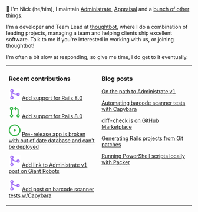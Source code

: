 👋 I'm Nick (he/him), I maintain [Administrate][1], [Appraisal][2] and a [bunch
of other things][3].

I'm a developer and Team Lead at [thoughtbot][4], where I do a combination of
leading projects, managing a team and helping clients ship excellent software.
Talk to me if you're interested in working with us, or joining thoughtbot!

I'm often a bit slow at responding, so give me time, I do get to it eventually.

<table><tr><td valign="top" width="50%">

### Recent contributions

<!-- contributions starts -->
![](icons/pull_request_merged.svg) [Add support for Rails 8.0](https://github.com/thoughtbot/administrate/pull/2705)

![](icons/pull_request_open.svg) [Add support for Rails 8.0](https://github.com/thoughtbot/suspenders/pull/1239)

![](icons/issue_open.svg) [Pre-release app is broken with out of date database and can't be deployed](https://github.com/thoughtbot/administrate/issues/2715)

![](icons/pull_request_merged.svg) [Add link to Administrate v1 post on Giant Robots](https://github.com/nickcharlton/site/pull/123)

![](icons/pull_request_merged.svg) [Add post on barcode scanner tests w/Capybara](https://github.com/nickcharlton/site/pull/125)

<!-- contributions ends -->
</td><td valign="top" width="50%">

### Blog posts

<!-- blog starts -->
[On the path to Administrate v1](https://nickcharlton.net/posts/path-to-administate-v1.html)

[Automating barcode scanner tests with Capybara](https://nickcharlton.net/posts/automating-barcode-scanner-tests-with-capybara.html)

[diff-check is on GitHub Marketplace](https://nickcharlton.net/posts/diff-check-is-on-github-marketplace.html)

[Generating Rails projects from Git patches](https://nickcharlton.net/posts/rails-projects-from-git-patches.html)

[Running PowerShell scripts locally with Packer](https://nickcharlton.net/posts/running-powershell-scripts-locally-with-packer.html)

<!-- blog ends -->
</td></tr></table>

[1]: https://github.com/thoughtbot/administrate
[2]: https://github.com/thoughtbot/appraisal
[3]: https://github.com/nickcharlton?tab=repositories
[4]: https://thoughtbot.com
